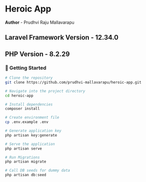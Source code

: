 # Heroic App

**Author** - Prudhvi Raju Mallavarapu

## **Laravel Framework Version** - 12.34.0

## **PHP Version** - 8.2.29

### 🚀 Getting Started

```bash
# Clone the repository
git clone https://github.com/prudhvi-mallavarapu/heroic-app.git

# Navigate into the project directory
cd heroic-app

# Install dependencies
composer install

# Create environment file
cp .env.example .env

# Generate application key
php artisan key:generate

# Serve the application
php artisan serve

# Run Migrations
php artisan migrate

# Call DB seeds for dummy data
php artisan db:seed
```
